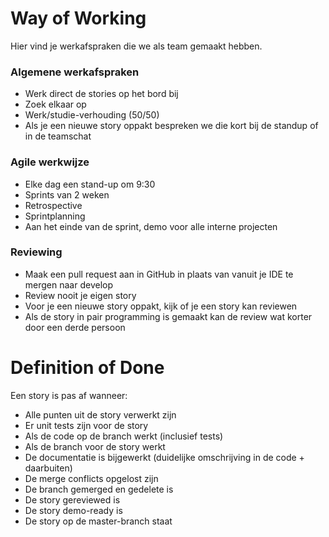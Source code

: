# Way of Working

Hier vind je werkafspraken die we als team gemaakt hebben.

### Algemene werkafspraken

* Werk direct de stories op het bord bij
* Zoek elkaar op
* Werk/studie-verhouding (50/50)
* Als je een nieuwe story oppakt bespreken we die kort bij de standup of in de teamschat

### Agile werkwijze
	
* Elke dag een stand-up om 9:30
* Sprints van 2 weken
* Retrospective
* Sprintplanning
* Aan het einde van de sprint, demo voor alle interne projecten

### Reviewing

* Maak een pull request aan in GitHub in plaats van vanuit je IDE te mergen naar develop
* Review nooit je eigen story
* Voor je een nieuwe story oppakt, kijk of je een story kan reviewen
* Als de story in pair programming is gemaakt kan de review wat korter door een derde persoon
	
# Definition of Done

Een story is pas af wanneer:

* Alle punten uit de story verwerkt zijn
* Er unit tests zijn voor de story
* Als de code op de branch werkt (inclusief tests)
* Als de branch voor de story werkt
* De documentatie is bijgewerkt (duidelijke omschrijving in de code + daarbuiten)
* De merge conflicts opgelost zijn
* De branch gemerged en gedelete is
* De story gereviewed is
* De story demo-ready is
* De story op de master-branch staat
